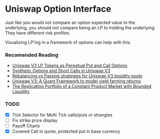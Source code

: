 # Uniswap Option Interface

Just like you would not compare an option expected value to the underlying, you should not compare being an LP to holding the underlying. They have different risk profiles. 

Visualizing LP'ing in a framework of options can help with this. 

### Recomended Reading
- [Uniswap V3 LP Tokens as Perpetual Put and Call Options](https://lambert-guillaume.medium.com/uniswap-v3-lp-tokens-as-perpetual-put-and-call-options-5b66219db827)
- [Synthetic Options and Short Calls in Uniswap V3](https://lambert-guillaume.medium.com/synthetic-options-and-short-calls-in-uniswap-v3-a3aea5e4e273)
- [Rebalancing vs Passive strategies for Uniswap V3 liquidity pools](https://medium.com/@DeFiScientist/rebalancing-vs-passive-strategies-for-uniswap-v3-liquidity-pools-754f033bdabc)
- [Uniswap V3: A Quant Framework to model yield farming returns](https://medium.com/@DeFiScientist/uniswap-v3-a-quant-framework-to-model-yield-farming-returns-941a1600425e)
- [The Replicating Portfolio of a Constant Product Market with Bounded Liquidity](https://papers.ssrn.com/sol3/papers.cfm?abstract_id=3898384)

### TODO
- [x] Tick Selector for Multi Tick calls/puts or strangles 
- [ ] Fix strike price display 
- [ ] Payoff Charts
- [x] Covered Call in quote, protected put in base currency
